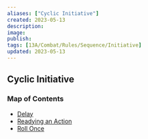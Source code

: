```yaml
---
aliases: ["Cyclic Initiative"]
created: 2023-05-13
description: 
image: 
publish: 
tags: [13A/Combat/Rules/Sequence/Initiative]
updated: 2023-05-13
---
```


## Cyclic Initiative

### Map of Contents


- [Delay](./Delay.md)
- [Readying an Action](./Readying-an-Action.md)
- [Roll Once](./Roll-Once.md)
